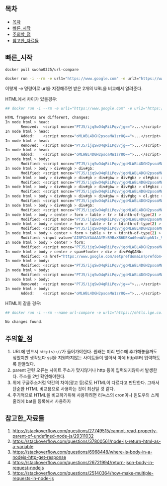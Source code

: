 ## 목차

- [목차](#목차)
- [빠른_시작](#빠른_시작)
- [주의할_점](#주의할_점)
- [참고한_자료들](#참고한_자료들)

## 빠른_시작

 ```bash
 docker pull swoho0325/url-compare
 ```

 ```bash
 docker run -i --rm -e url1="https://www.google.com" -e url2="https://www.google.com" swoho0325/url-compare
 ```

 이렇게 -e 명령어로 url을 지정해주면 받은 2개의 URL을 비교해서 알려준다.  

 HTML에서 차이가 있을경우:

 ```bash
 ## docker run -i --rm -e url1="https://www.google.com" -e url2="https://www.google.com" swoho0325/url-compare
 
 HTML fragments are different, changes:
In node html > head:
        Removed:  <script nonce="PTJ5/ijqSwO4qRiLPqv/jg==">...</script>
In node html > head:
        Added:    <script nonce="oMLWBL4DGH2psoaMW1zr8Q==">...</script>
In node html > head:
        Removed:  <script nonce="PTJ5/ijqSwO4qRiLPqv/jg==">...</script>
In node html > head:
        Added:    <script nonce="oMLWBL4DGH2psoaMW1zr8Q==">...</script>
In node html > body:
        Modified: <script nonce="PTJ5/ijqSwO4qRiLPqv/jgoMLWBL4DGH2psoaMW1zr8Q==">...</script>
In node html > body > div#mngb > div#gb:
        Modified: <script nonce="PTJ5/ijqSwO4qRiLPqv/jgoMLWBL4DGH2psoaMW1zr8Q==">window.gbar&&gbar.eli&&gbar.eli()</script>
In node html > body > div#mngb > div#gb > div#gbw > div#gbz > ol#gbzc > li.gbt:nth-of-type(9):
        Modified: <script nonce="PTJ5/ijqSwO4qRiLPqv/jgoMLWBL4DGH2psoaMW1zr8Q==">...</script>
In node html > body > div#mngb > div#gb > div#gbw > div#gbz > ol#gbzc > li.gbt:nth-of-type(9) > div#gbd > div#gbmmb > ol#gbmm > li.gbmtc:nth-of-type(10):
        Modified: <script nonce="PTJ5/ijqSwO4qRiLPqv/jgoMLWBL4DGH2psoaMW1zr8Q==">...</script>
In node html > body > div#mngb > div#gb > div#gbw > div#gbg > ol.gbtc > li.gbt:nth-of-type(3):
        Modified: <script nonce="PTJ5/ijqSwO4qRiLPqv/jgoMLWBL4DGH2psoaMW1zr8Q==">...</script>
In node html > body > div#mngb > div#gb:
        Modified: <script nonce="PTJ5/ijqSwO4qRiLPqv/jgoMLWBL4DGH2psoaMW1zr8Q==">window.gbar&&gbar.elp&&gbar.elp()</script>
In node html > body > center > form > table > tr > td:nth-of-type(2) > div.ds > div:
        Modified: <script nonce="PTJ5/ijqSwO4qRiLPqv/jgoMLWBL4DGH2psoaMW1zr8Q==">...</script>
In node html > body > center > form > table > tr > td:nth-of-type(2) > span.ds:nth-of-type(2) > span.lsbb:
        Modified: <script nonce="PTJ5/ijqSwO4qRiLPqv/jgoMLWBL4DGH2psoaMW1zr8Q==">...</script>
In node html > body > center > form > table > tr > td:nth-of-type(2) > span.ds:nth-of-type(2) > span.lsbb:
        Modified: <input value="AINFCbYAAAAAYMrB9BxXB6KEXud0enWVnphN1r_VgGiEAINFCbYAAAAAYMrB9Xe4iNzGs_foZDJFJ6VgU7L5zkIV" name="iflsig" type="hidden">
In node html > body > center > form:
        Modified: <script nonce="PTJ5/ijqSwO4qRiLPqv/jgoMLWBL4DGH2psoaMW1zr8Q==">...</script>
In node html > body > center > span#footer > div > div#WqQANb:
        Modified: <a href="https://www.google.com/setprefdomain?prefdom=KR&amp;prev=https://www.google.co.kr/&amp;sig=K_MhAZ_yydx8JNvgqOAa4cFdzYbWIK_AHT7LVbMGJjag_3ls_Mh1VFZZS0%3D">Google.co.kr</a>
In node html > body:
        Modified: <script nonce="PTJ5/ijqSwO4qRiLPqv/jgoMLWBL4DGH2psoaMW1zr8Q==">...</script>
In node html > body:
        Modified: <script nonce="PTJ5/ijqSwO4qRiLPqv/jgoMLWBL4DGH2psoaMW1zr8Q==">(function(){google.xjs={ck:'',cs:'',excm:[],pml:false};})();</script>
In node html > body:
        Removed:  <script nonce="PTJ5/ijqSwO4qRiLPqv/jg==">...</script>
In node html > body:
        Added:    <script nonce="oMLWBL4DGH2psoaMW1zr8Q==">...</script>
 ```

 HTML이 같을 경우:

 ```bash
 ## docker run -i --rm --name url-compare -e url1="https://ehtls.lge.co.kr/dt/deliveryTracking/DeliveryTrackingDtl.do;jsessionid=68H2hvAfVyy3qr+Utf2ZPTIh.node_htls_13?devStatusType=order&typeAbsence=&originSeqNo=DE435C805CF389C0116EA2053BB75017%7CTALK&talkSendType=R&devStatusNm=%EC%A3%BC%EB%AC%B8%EC%99%84%EB%A3%8C&ordNo=1073011386-1.1.2&originOrdNo=1073011386-1.1.2&originShpSubNo=1&modelSuffixCd=OLED55BXFNA&shpSubNo=1&shpQty=1&delivWishYmd=&arriveExpectTime=&storeFullnm=LG%EC%A0%84%EC%9E%90+%EA%B3%B5%EC%8B%9D%ED%8C%90%EB%A7%A4%EC%A0%90+%EC%8B%A0%EC%98%81&imgPath=%2Ficon-television.png&prodType=TV&ordStatusNm=%EC%A3%BC%EB%AC%B8%EC%9D%B4+%EC%A0%91%EC%88%98%EB%90%98%EC%97%88%EC%8A%B5%EB%8B%88%EB%8B%A4." -e url2="https://ehtls.lge.co.kr/dt/deliveryTracking/DeliveryTrackingDtl.do;jsessionid=68H2hvAfVyy3qr+Utf2ZPTIh.node_htls_13?devStatusType=order&typeAbsence=&originSeqNo=DE435C805CF389C0116EA2053BB75017%7CTALK&talkSendType=R&devStatusNm=%EC%A3%BC%EB%AC%B8%EC%99%84%EB%A3%8C&ordNo=1073011386-1.1.2&originOrdNo=1073011386-1.1.2&originShpSubNo=1&modelSuffixCd=OLED55BXFNA&shpSubNo=1&shpQty=1&delivWishYmd=&arriveExpectTime=&storeFullnm=LG%EC%A0%84%EC%9E%90+%EA%B3%B5%EC%8B%9D%ED%8C%90%EB%A7%A4%EC%A0%90+%EC%8B%A0%EC%98%81&imgPath=%2Ficon-television.png&prodType=TV&ordStatusNm=%EC%A3%BC%EB%AC%B8%EC%9D%B4+%EC%A0%91%EC%88%98%EB%90%98%EC%97%88%EC%8A%B5%EB%8B%88%EB%8B%A4." swoho0325/url-compare

 No changes found.
 ```

## 주의할_점

 1. URL에 반드시 ```http(s)://```가 들어가야한다. 원래는 미리 변수에 추가해놓을까도 싶었지만 생각보다 ssl을 지원하지않는 사이트들이 많아서 아예 http부터 입력하도록 만들었다.
 2. parent 관련 오류는 사이트 주소가 맞지않거나 http 등이 입력되지않아서 발생한다. 주소를 2번 확인해야한다.
 3. 위에 구글주소처럼 약간의 차이(광고 등)로도 HTML이 다르다고 판단한다. 그래서 단순한 HTML 비교용으로 사용하는 것이 최선일 것 같다.
 4. 주기적으로 HTML을 비교하기위해 사용하려면 리눅스의 cron이나 윈도우의 스케줄러에 bat을 등록해서 사용하자

## 참고한_자료들
 
 1. https://stackoverflow.com/questions/27749515/cannot-read-property-parent-of-undefined-node-js/29311032
 2. https://stackoverflow.com/questions/37800561/node-js-return-html-as-a-variable
 3. https://stackoverflow.com/questions/6968448/where-is-body-in-a-nodejs-http-get-response
 4. https://stackoverflow.com/questions/26721994/return-json-body-in-request-nodejs
 5. https://stackoverflow.com/questions/25140364/how-make-multiple-requests-in-node-js